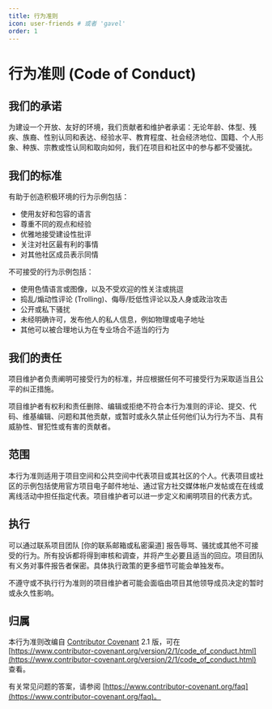 ```yaml
---
title: 行为准则
icon: user-friends # 或者 'gavel'
order: 1
---
```


# <Icon icon="user-friends" /> 行为准则 (Code of Conduct)

## 我们的承诺

为建设一个开放、友好的环境，我们贡献者和维护者承诺：无论年龄、体型、残疾、族裔、性别认同和表达、经验水平、教育程度、社会经济地位、国籍、个人形象、种族、宗教或性认同和取向如何，我们在项目和社区中的参与都不受骚扰。

## 我们的标准

有助于创造积极环境的行为示例包括：

*   使用友好和包容的语言
*   尊重不同的观点和经验
*   优雅地接受建设性批评
*   关注对社区最有利的事情
*   对其他社区成员表示同情

不可接受的行为示例包括：

*   使用色情语言或图像，以及不受欢迎的性关注或挑逗
*   捣乱/煽动性评论 (Trolling)、侮辱/贬低性评论以及人身或政治攻击
*   公开或私下骚扰
*   未经明确许可，发布他人的私人信息，例如物理或电子地址
*   其他可以被合理地认为在专业场合不适当的行为

## 我们的责任

项目维护者负责阐明可接受行为的标准，并应根据任何不可接受行为采取适当且公平的纠正措施。

项目维护者有权利和责任删除、编辑或拒绝不符合本行为准则的评论、提交、代码、维基编辑、问题和其他贡献，或暂时或永久禁止任何他们认为行为不当、具有威胁性、冒犯性或有害的贡献者。

## 范围

本行为准则适用于项目空间和公共空间中代表项目或其社区的个人。代表项目或社区的示例包括使用官方项目电子邮件地址、通过官方社交媒体帐户发帖或在在线或离线活动中担任指定代表。项目维护者可以进一步定义和阐明项目的代表方式。

## 执行

可以通过联系项目团队 [你的联系邮箱或私密渠道] 报告辱骂、骚扰或其他不可接受的行为。所有投诉都将得到审核和调查，并将产生必要且适当的回应。项目团队有义务对事件报告者保密。具体执行政策的更多细节可能会单独发布。

不遵守或不执行行为准则的项目维护者可能会面临由项目其他领导成员决定的暂时或永久性影响。

## 归属

本行为准则改编自 [Contributor Covenant](https://www.contributor-covenant.org) 2.1 版，可在 [https://www.contributor-covenant.org/version/2/1/code_of_conduct.html](https://www.contributor-covenant.org/version/2/1/code_of_conduct.html) 查看。

有关常见问题的答案，请参阅 [https://www.contributor-covenant.org/faq](https://www.contributor-covenant.org/faq)。